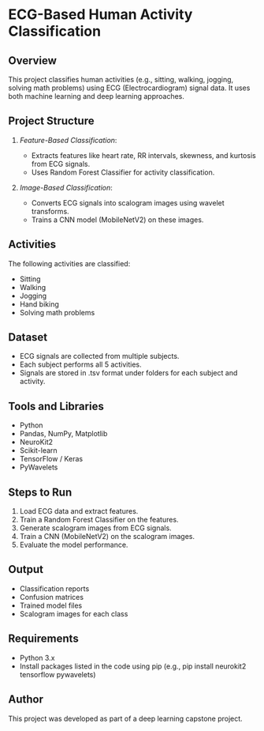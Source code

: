 # ECG-Based Human Activity Classification

## Overview

This project classifies human activities (e.g., sitting, walking, jogging, solving math problems) using ECG (Electrocardiogram) signal data. It uses both machine learning and deep learning approaches.

## Project Structure

1. *Feature-Based Classification*:

   * Extracts features like heart rate, RR intervals, skewness, and kurtosis from ECG signals.
   * Uses Random Forest Classifier for activity classification.

2. *Image-Based Classification*:

   * Converts ECG signals into scalogram images using wavelet transforms.
   * Trains a CNN model (MobileNetV2) on these images.

## Activities

The following activities are classified:

* Sitting
* Walking
* Jogging
* Hand biking
* Solving math problems

## Dataset

* ECG signals are collected from multiple subjects.
* Each subject performs all 5 activities.
* Signals are stored in .tsv format under folders for each subject and activity.

## Tools and Libraries

* Python
* Pandas, NumPy, Matplotlib
* NeuroKit2
* Scikit-learn
* TensorFlow / Keras
* PyWavelets

## Steps to Run

1. Load ECG data and extract features.
2. Train a Random Forest Classifier on the features.
3. Generate scalogram images from ECG signals.
4. Train a CNN (MobileNetV2) on the scalogram images.
5. Evaluate the model performance.

## Output

* Classification reports
* Confusion matrices
* Trained model files
* Scalogram images for each class

## Requirements

* Python 3.x
* Install packages listed in the code using pip (e.g., pip install neurokit2 tensorflow pywavelets)

## Author

This project was developed as part of a deep learning capstone project.
